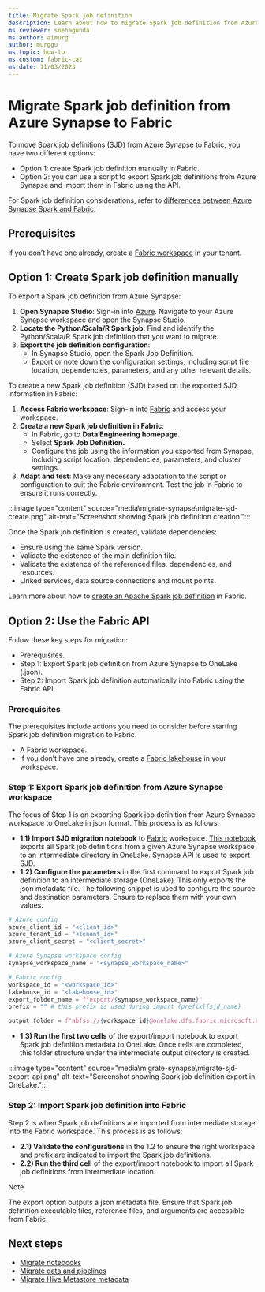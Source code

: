```yaml
---
title: Migrate Spark job definition
description: Learn about how to migrate Spark job definition from Azure Synapse Spark to Fabric.
ms.reviewer: snehagunda
ms.author: aimurg
author: murggu
ms.topic: how-to
ms.custom: fabric-cat
ms.date: 11/03/2023
---
```


# Migrate Spark job definition from Azure Synapse to Fabric

To move Spark job definitions (SJD) from Azure Synapse to Fabric, you have two different options:

* Option 1: create Spark job definition manually in Fabric.
* Option 2: you can use a script to export Spark job definitions from Azure Synapse and import them in Fabric using the API.

For Spark job definition considerations, refer to [differences between Azure Synapse Spark and Fabric](comparison-between-fabric-and-azure-synapse-spark.md).

## Prerequisites

If you don’t have one already, create a [Fabric workspace](../get-started/create-workspaces.md) in your tenant.

## Option 1: Create Spark job definition manually

To export a Spark job definition from Azure Synapse:

1.	**Open Synapse Studio**: Sign-in into [Azure](https://portal.azure.com). Navigate to your Azure Synapse workspace and open the Synapse Studio.
1.	**Locate the Python/Scala/R Spark job**: Find and identify the Python/Scala/R Spark job definition that you want to migrate.
1.	**Export the job definition configuration**:
    * In Synapse Studio, open the Spark Job Definition.
    * Export or note down the configuration settings, including script file location, dependencies, parameters, and any other relevant details.

To create a new Spark job definition (SJD) based on the exported SJD information in Fabric:

1.	**Access Fabric workspace**: Sign-in into [Fabric](https://app.fabric.microsoft.com) and access your workspace.
1.	**Create a new Spark job definition in Fabric**:
    * In Fabric, go to **Data Engineering homepage**.
    * Select **Spark Job Definition.**
    * Configure the job using the information you exported from Synapse, including script location, dependencies, parameters, and cluster settings.
1.	**Adapt and test**: Make any necessary adaptation to the script or configuration to suit the Fabric environment. Test the job in Fabric to ensure it runs correctly.

:::image type="content" source="media\migrate-synapse\migrate-sjd-create.png" alt-text="Screenshot showing Spark job definition creation.":::

Once the Spark job definition is created, validate dependencies:
* Ensure using the same Spark version.
* Validate the existence of the main definition file. 
* Validate the existence of the referenced files, dependencies, and resources.
* Linked services, data source connections and mount points.

Learn more about how to [create an Apache Spark job definition](create-spark-job-definition.md) in Fabric.

## Option 2: Use the Fabric API

Follow these key steps for migration:
* Prerequisites.
* Step 1: Export Spark job definition from Azure Synapse to OneLake (.json).
* Step 2: Import Spark job definition automatically into Fabric using the Fabric API.

### Prerequisites
The prerequisites include actions you need to consider before starting Spark job definition migration to Fabric.

* A Fabric workspace.
* If you don’t have one already, create a [Fabric lakehouse](tutorial-build-lakehouse.md) in your workspace. 

### Step 1: Export Spark job definition from Azure Synapse workspace 

The focus of Step 1 is on exporting Spark job definition from Azure Synapse workspace to OneLake in json format. This process is as follows:

* **1.1) Import SJD migration notebook** to [Fabric](https://app.fabric.microsoft.com) workspace. [This notebook](migrate-synapse-spark-job-definition.md) exports all Spark job definitions from a given Azure Synapse workspace to an intermediate directory in OneLake. Synapse API is used to export SJD.
* **1.2) Configure the parameters** in the first command to export Spark job definition to an intermediate storage (OneLake). This only exports the json metadata file. The following snippet is used to configure the source and destination parameters. Ensure to replace them with your own values.

```python
# Azure config
azure_client_id = "<client_id>"
azure_tenant_id = "<tenant_id>"
azure_client_secret = "<client_secret>"

# Azure Synapse workspace config
synapse_workspace_name = "<synapse_workspace_name>"

# Fabric config
workspace_id = "<workspace_id>"
lakehouse_id = "<lakehouse_id>"
export_folder_name = f"export/{synapse_workspace_name}"
prefix = "" # this prefix is used during import {prefix}{sjd_name}

output_folder = f"abfss://{workspace_id}@onelake.dfs.fabric.microsoft.com/{lakehouse_id}/Files/{export_folder_name}"
```

* **1.3) Run the first two cells** of the export/import notebook to export Spark job definition metadata to OneLake. Once cells are completed, this folder structure under the intermediate output directory is created.

:::image type="content" source="media\migrate-synapse\migrate-sjd-export-api.png" alt-text="Screenshot showing Spark job definition export in OneLake.":::

### Step 2: Import Spark job definition into Fabric

Step 2 is when Spark job definitions are imported from intermediate storage into the Fabric workspace. This process is as follows:

* **2.1) Validate the configurations** in the 1.2 to ensure the right workspace and prefix are indicated to import the Spark job definitions.
* **2.2) Run the third cell** of the export/import notebook to import all Spark job definitions from intermediate location.

> [!NOTE]
> The export option outputs a json metadata file. Ensure that Spark job definition executable files, reference files, and arguments are accessible from Fabric.

## Next steps

- [Migrate notebooks](migrate-synapse-notebooks.md)
- [Migrate data and pipelines](migrate-synapse-data-pipelines.md)
- [Migrate Hive Metastore metadata](migrate-synapse-hms-metadata.md)